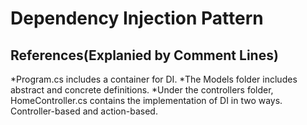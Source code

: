 # Dependency Injection Pattern

## References(Explanied by Comment Lines)
*Program.cs includes a container for DI.
*The Models folder includes abstract and concrete definitions.
*Under the controllers folder, HomeController.cs contains the implementation of DI in two ways. Controller-based and action-based.
